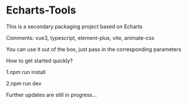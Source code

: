 # Echarts-Tools

This is a secondary packaging project based on Echarts

Comments: vue3, typescript, element-plus, vite, animate-css

You can use it out of the box, just pass in the corresponding parameters

How to get started quickly?

1.npm run install

2.npm run dev

Further updates are still in progress...